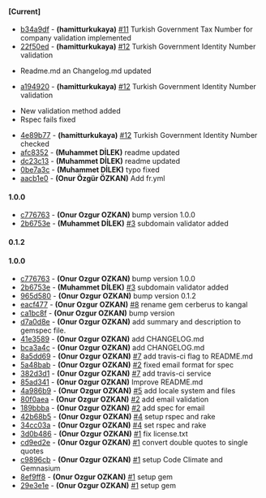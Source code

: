 
#### [Current]
 * [b34a9df](../../commit/b34a9df) - __(hamitturkukaya)__ [#11](../../issues/11) Turkish Government Tax Number for company validation implemented
 * [22f50ed](../../commit/22f50ed) - __(hamitturkukaya)__ [#12](../../issues/12) Turkish Government Identity Number validation

- Readme.md an Changelog.md updated

 * [a194920](../../commit/a194920) - __(hamitturkukaya)__ [#12](../../issues/12) Turkish Government Identity Number validation

- New validation method added
- Rspec fails fixed

 * [4e89b77](../../commit/4e89b77) - __(hamitturkukaya)__ [#12](../../issues/12) Turkish Government Identity Number checked
 * [afc8352](../../commit/afc8352) - __(Muhammet DİLEK)__ readme updated
 * [dc23c13](../../commit/dc23c13) - __(Muhammet DİLEK)__ readme updated
 * [0be7a3c](../../commit/0be7a3c) - __(Muhammet DİLEK)__ typo fixed
 * [aacb1e0](../../commit/aacb1e0) - __(Onur Özgür ÖZKAN)__ Add fr.yml

#### 1.0.0
 * [c776763](../../commit/c776763) - __(Onur Ozgur OZKAN)__ bump version 1.0.0
 * [2b6753e](../../commit/2b6753e) - __(Muhammet DİLEK)__ [#3](../../issues/3) subdomain validator added

#### 0.1.2


#### 1.0.0
 * [c776763](../../commit/c776763) - __(Onur Ozgur OZKAN)__ bump version 1.0.0
 * [2b6753e](../../commit/2b6753e) - __(Muhammet DİLEK)__ [#3](../../issues/3) subdomain validator added
 * [965d580](../../commit/965d580) - __(Onur Ozgur OZKAN)__ bump version 0.1.2
 * [eacf477](../../commit/eacf477) - __(Onur Ozgur OZKAN)__ [#8](../../issues/8) rename gem cerberus to kangal
 * [ca1bc8f](../../commit/ca1bc8f) - __(Onur Ozgur OZKAN)__ bump version
 * [d7a0d8e](../../commit/d7a0d8e) - __(Onur Ozgur OZKAN)__ add summary and description to gemspec file.
 * [41e3589](../../commit/41e3589) - __(Onur Ozgur OZKAN)__ add CHANGELOG.md
 * [bca3a4c](../../commit/bca3a4c) - __(Onur Ozgur OZKAN)__ add CHANGELOG.md
 * [8a5dd69](../../commit/8a5dd69) - __(Onur Ozgur OZKAN)__ [#7](../../issues/7) add travis-ci flag to README.md
 * [5a48bab](../../commit/5a48bab) - __(Onur Ozgur OZKAN)__ [#2](../../issues/2) fixed email format for spec
 * [382d3d1](../../commit/382d3d1) - __(Onur Ozgur OZKAN)__ [#7](../../issues/7) add travis-ci service
 * [85ad341](../../commit/85ad341) - __(Onur Ozgur OZKAN)__ Improve README.md
 * [4a986b9](../../commit/4a986b9) - __(Onur Ozgur OZKAN)__ [#5](../../issues/5) add locale system and files
 * [80f0aea](../../commit/80f0aea) - __(Onur Ozgur OZKAN)__ [#2](../../issues/2) add email validation
 * [189bbba](../../commit/189bbba) - __(Onur Ozgur OZKAN)__ [#2](../../issues/2) add spec for email
 * [42b68b5](../../commit/42b68b5) - __(Onur Ozgur OZKAN)__ [#4](../../issues/4) setup rspec and rake
 * [34cc03a](../../commit/34cc03a) - __(Onur Ozgur OZKAN)__ [#4](../../issues/4) set rspec and rake
 * [3d0b486](../../commit/3d0b486) - __(Onur Ozgur OZKAN)__ [#1](../../issues/1) fix license.txt
 * [cd9ed2e](../../commit/cd9ed2e) - __(Onur Ozgur OZKAN)__ [#1](../../issues/1) convert double quotes to single quotes
 * [c9896cb](../../commit/c9896cb) - __(Onur Ozgur OZKAN)__ [#1](../../issues/1) setup Code Climate and Gemnasium
 * [8ef9ff8](../../commit/8ef9ff8) - __(Onur Ozgur OZKAN)__ [#1](../../issues/1) setup gem
 * [29e3e1e](../../commit/29e3e1e) - __(Onur Ozgur OZKAN)__ [#1](../../issues/1) setup gem
